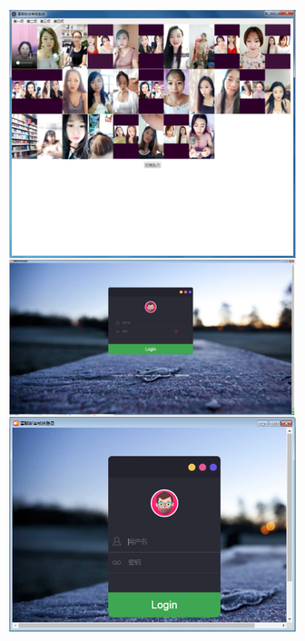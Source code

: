 ![Image text](https://raw.githubusercontent.com/yinchengnuo/fuliaoBMSDesktopappNodejs/master/image.png)  
![Image text](https://raw.githubusercontent.com/yinchengnuo/fuliaoBMSDesktopappNodejs/master/image1.png)  
![Image text](https://raw.githubusercontent.com/yinchengnuo/fuliaoBMSDesktopappNodejs/master/image2.png)  
